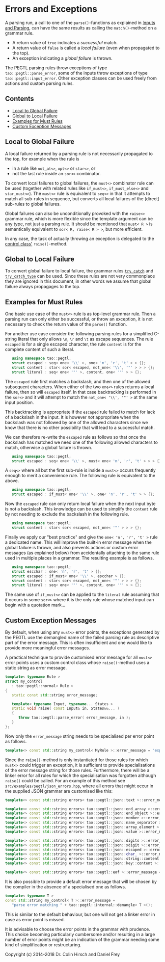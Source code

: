# Errors and Exceptions

A parsing run, a call to one of the `parse()`-functions as explained in [Inputs and Parsing](Inputs-and-Parsing.md), can have the same results as calling the `match()`-method on a grammar rule.

* A return value of `true` indicates a *successful* match.
* A return value of `false` is called a *local failure* (even when propagated to the top).
* An exception indicating a *global failure* is thrown.

The PEGTL parsing rules throw exceptions of type `tao::pegtl::parse_error`, some of the inputs throw exceptions of type `tao::pegtl::input_error`.
Other exception classes can be used freely from actions and custom parsing rules.

## Contents

* [Local to Global Failure](#local-to-global-failure)
* [Global to Local Failure](#global-to-local-failure)
* [Examples for Must Rules](#examples-for-must-rules)
* [Custom Exception Messages](#custom-exception-messages)

## Local to Global Failure

A local failure returned by a parsing rule is not necessarily propagated to the top, for example when the rule is

* in a rule like `not_at<>`, `opt<>` or `star<>`, or
* not the last rule inside an `sor<>` combinator.

To convert local failures to global failures, the `must<>` combinator rule can be used (together with related rules like `if_must<>`, `if_must_else<>` and `star_must<>`).
The `must<>` rule is equivalent to `seq<>` in that it attempts to match all sub-rules in sequence, but converts all local failures of the (direct) sub-rules to global failures.

Global failures can also be unconditionally provoked with the `raise<>` grammar rule, which is more flexible since the template argument can be any type, not just a parsing rule.
It should be mentioned that `must< R >` is semantically equivalent to `sor< R, raise< R > >`, but more efficient.

In any case, the task of actually throwing an exception is delegated to the [control class'](Control-and-Debug.md) `raise()`-method.

## Global to Local Failure

To convert global failure to local failure, the grammar rules [`try_catch`](Rule-Reference.md#try_catch-r-) and [`try_catch_type`](Rule-Reference.md#try_catch_type-e-r-) can be used.
Since these rules are not very commonplace they are ignored in this document, in other words we assume that global failure always propagages to the top.

## Examples for Must Rules

One basic use case of the `must<>` rule is as top-level grammar rule.
Then a parsing run can only either be successful, or throw an exception, it is not necessary to check the return value of the `parse()` function.

For another use case consider the following parsing rules for a simplified C-string literal that only allows `\n`, `\r` and `\t` as escape sequences.
The rule `escaped` is for a single escaped character, the rule `content` is for the complete content of such a literal.

```c++
   using namespace tao::pegtl;
   struct escaped : seq< one< '\\' >, one< 'n', 'r', 't' > > {};
   struct content : star< sor< escaped, not_one< '\\', '"' > > > {};
   struct literal : seq< one< '"' >, content, one< '"' > > {};
```

The `escaped` rule first matches a backslash, and then one of the allowed subsequent characters.
When either of the two `one<>` rules returns a local failure, then so will `escaped` itself.
In that case backtracking is performed in the `sor<>` and it will attempt to match the `not_one< '\\', '"' >` at the same input position.

This backtracking is appropriate if the `escaped` rule failed to match for lack of a backslash in the input.
It is however *not* appropriate when the backslash was not followed by one of the allowed characters since we know that there is no other possibility that will lead to a successful match.

We can therefore re-write the `escaped` rule as follows so that once the backslash has matched we need one of the following allowed characters to match, otherwise a global failure is thrown.

```c++
   using namespace tao::pegtl;
   struct escaped : seq< one< '\\' >, must< one< 'n', 'r', 't' > > > {};
```

A `seq<>` where all but the first sub-rule is inside a `must<>` occurs frequently enough to merit a convenience rule.
The following rule is equivalent to the above.

```c++
   using namespace tao::pegtl;
   struct escaped : if_must< one< '\\' >, one< 'n', 'r', 't' > > {};
```

Now the `escaped` rule can only return local failure when the next input byte is not a backslash.
This knowledge can be used to simplify the `content` rule by not needing to exclude the backslash in the following rule.

```c++
   using namespace tao::pegtl;
   struct content : star< sor< escaped, not_one< '"' > > > {};
```

Finally we apply our "best practice" and give the `one< 'n', 'r', 't' >` rule a dedicated name.
This will improve the built-in error message when the global failure is thrown, and also prevents actions or custom error messages (as explained below) from accidentally attaching to the same rule used in multiple places in a grammar.
The resulting example is as follows.

```c++
   using namespace tao::pegtl;
   struct escchar : one< 'n', 'r', 't' > {};
   struct escaped : if_must< one< '\\' >, escchar > {};
   struct content : star< sor< escaped, not_one< '"' > > > {};
   struct literal : seq< one< '"' >, content, one< '"' > > {};
```

The same use of `if_must<>` can be applied to the `literal` rule assuming that it occurs in some `sor<>` where it is the only rule whose matched input can begin with a quotation mark...

## Custom Exception Messages

By default, when using any `must<>` error points, the exceptions generated by the PEGTL use the demangled name of the failed parsing rule as descriptive part of the error message. This is often insufficient and one would like to provide more meaningful error messages.

A practical technique to provide customised error message for all `must<>` error points uses a custom control class whose `raise()`-method uses a static string as error message.

```c++
template< typename Rule >
struct my_control
   : tao::pegtl::normal< Rule >
{
   static const std::string error_message;

   template< typename Input, typename... States >
   static void raise( const Input& in, States&&... )
   {
      throw tao::pegtl::parse_error( error_message, in );
   }
};
```

Now only the `error_message` string needs to be specialised per error point as follows.

```c++
template<> const std::string my_control< MyRule >::error_message = "expected ...";
```

Since the `raise()`-method is only instantiated for those rules for which `must<>` could trigger an exception, it is sufficient to provide specialisations of the error message string for those rules.
Furthermore, there will be a linker error for all rules for which the specialisation was forgotten although `raise()` could be called.
For an example of this method see `src/examples/pegtl/json_errors.hpp`, where all errors that might occur in the supplied JSON grammar are customised like this:

```c++
template<> const std::string errors< tao::pegtl::json::text >::error_message = "no valid JSON";

template<> const std::string errors< tao::pegtl::json::end_array >::error_message = "incomplete array, expected ']'";
template<> const std::string errors< tao::pegtl::json::end_object >::error_message = "incomplete object, expected '}'";
template<> const std::string errors< tao::pegtl::json::member >::error_message = "expected member";
template<> const std::string errors< tao::pegtl::json::name_separator >::error_message = "expected ':'";
template<> const std::string errors< tao::pegtl::json::array_element >::error_message = "expected value";
template<> const std::string errors< tao::pegtl::json::value >::error_message = "expected value";

template<> const std::string errors< tao::pegtl::json::digits >::error_message = "expected at least one digit";
template<> const std::string errors< tao::pegtl::json::xdigit >::error_message = "incomplete universal character name";
template<> const std::string errors< tao::pegtl::json::escaped >::error_message = "unknown escape sequence";
template<> const std::string errors< tao::pegtl::json::char_ >::error_message = "invalid character in string";
template<> const std::string errors< tao::pegtl::json::string::content >::error_message = "unterminated string";
template<> const std::string errors< tao::pegtl::json::key::content >::error_message = "unterminated key";

template<> const std::string errors< tao::pegtl::eof >::error_message = "unexpected character after JSON value";
```

It is also possible to provide a default error message that will be chosen by the compiler in the absence of a specialised one as follows.

```c++
template< typename T >
const std::string my_control< T >::error_message =
   "parse error matching " + tao::pegtl::internal::demangle< T >();
```

This is similar to the default behaviour, but one will not get a linker error in case as error point is missed.

It is advisable to choose the error points in the grammar with prudence.
This choice becoming particularly cumbersome and/or resulting in a large number of error points might be an indication of the grammar needing some kind of simplification or restructuring.

Copyright (c) 2014-2018 Dr. Colin Hirsch and Daniel Frey
